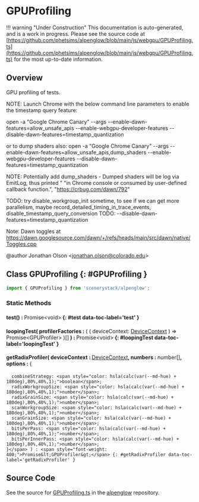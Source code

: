 # GPUProfiling

!!! warning "Under Construction"
    This documentation is auto-generated, and is a work in progress. Please see the source code at
    [https://github.com/phetsims/alpenglow/blob/main/js/webgpu/GPUProfiling.ts](https://github.com/phetsims/alpenglow/blob/main/js/webgpu/GPUProfiling.ts) for the most up-to-date information.

## Overview

GPU profiling of tests.

NOTE: Launch Chrome with the below command line parameters to enable the timestamp query feature:

open -a "Google Chrome Canary" --args --enable-dawn-features=allow_unsafe_apis --enable-webgpu-developer-features --disable-dawn-features=timestamp_quantization

or to dump shaders also:
open -a "Google Chrome Canary" --args --enable-dawn-features=allow_unsafe_apis,dump_shaders --enable-webgpu-developer-features --disable-dawn-features=timestamp_quantization

NOTE: Potentially add dump_shaders - Dumped shaders will be log via EmitLog, thus printed "
      "in Chrome console or consumed by user-defined callback function.",
      "https://crbug.com/dawn/792"

TODO: try disable_workgroup_init sometime, to see if we can get more parallelism, maybe record_detailed_timing_in_trace_events, disable_timestamp_query_conversion
TODO: --disable-dawn-features=timestamp_quantization

Note: Dawn toggles at https://dawn.googlesource.com/dawn/+/refs/heads/main/src/dawn/native/Toggles.cpp

@author Jonathan Olson &lt;jonathan.olson@colorado.edu&gt;

## Class GPUProfiling {: #GPUProfiling }


```js
import { GPUProfiling } from 'scenerystack/alpenglow';
```
### Static Methods

#### test() : <span style="font-weight: 400;">Promise&lt;<span style="color: hsla(calc(var(--md-hue) + 180deg),80%,40%,1);">void</span>&gt;</span> {: #test data-toc-label='test' }

#### loopingTest( profilerFactories : <span style="font-weight: 400;">( ( deviceContext: [DeviceContext](../alpenglow/DeviceContext.md) ) =&gt; Promise&lt;GPUProfiler&gt; )[]</span> ) : <span style="font-weight: 400;">Promise&lt;<span style="color: hsla(calc(var(--md-hue) + 180deg),80%,40%,1);">void</span>&gt;</span> {: #loopingTest data-toc-label='loopingTest' }

#### getRadixProfiler( deviceContext : <span style="font-weight: 400;">[DeviceContext](../alpenglow/DeviceContext.md)</span>, numbers : <span style="font-weight: 400;"><span style="color: hsla(calc(var(--md-hue) + 180deg),80%,40%,1);">number</span>[]</span>, options : <span style="font-weight: 400;">{
      combineStrategy: <span style="color: hsla(calc(var(--md-hue) + 180deg),80%,40%,1);">boolean</span>;
      radixWorkgroupSize: <span style="color: hsla(calc(var(--md-hue) + 180deg),80%,40%,1);">number</span>;
      radixGrainSize: <span style="color: hsla(calc(var(--md-hue) + 180deg),80%,40%,1);">number</span>;
      scanWorkgroupSize: <span style="color: hsla(calc(var(--md-hue) + 180deg),80%,40%,1);">number</span>;
      scanGrainSize: <span style="color: hsla(calc(var(--md-hue) + 180deg),80%,40%,1);">number</span>;
      bitsPerPass: <span style="color: hsla(calc(var(--md-hue) + 180deg),80%,40%,1);">number</span>;
      bitsPerInnerPass: <span style="color: hsla(calc(var(--md-hue) + 180deg),80%,40%,1);">number</span>;
    }</span> ) : <span style="font-weight: 400;">Promise&lt;GPUProfiler&gt;</span> {: #getRadixProfiler data-toc-label='getRadixProfiler' }



## Source Code

See the source for [GPUProfiling.ts](https://github.com/phetsims/alpenglow/blob/main/js/webgpu/GPUProfiling.ts) in the [alpenglow](https://github.com/phetsims/alpenglow) repository.
